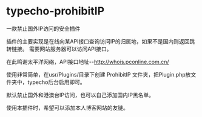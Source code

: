 # typecho-prohibitIP
一款禁止国外IP访问的安全插件

插件的主要实现是在线向某API接口查询访问IP的归属地，如果不是国内则返回跳转链接。
需要网站服务器可以访问API接口。

在此鸣谢太平洋网络，API接口地址--http://whois.pconline.com.cn/

使用非常简单，在usr/Plugins/目录下创建 ProhibitIP 文件夹，把Plugin.php放文件夹中，typecho后台启用即可。

默认禁止国外和港澳台IP访问，也可以自己添加国内IP黑名单。

使用本插件时，希望可以添加本人博客网站的友链。


